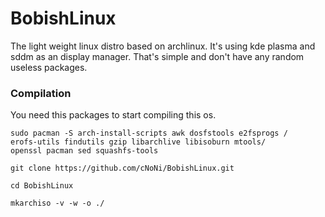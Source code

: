 # BobishLinux
The light weight linux distro based on archlinux. It's using kde plasma and sddm as an display manager. That's simple and don't have any random useless packages.


### Compilation
You need this packages to start compiling this os.
```
sudo pacman -S arch-install-scripts awk dosfstools e2fsprogs /
erofs-utils findutils gzip libarchlive libisoburn mtools/
openssl pacman sed squashfs-tools 
```
```
git clone https://github.com/cNoNi/BobishLinux.git

cd BobishLinux 

mkarchiso -v -w -o ./
```
